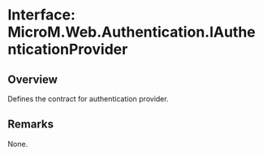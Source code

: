 # Interface: MicroM.Web.Authentication.IAuthenticationProvider
## Overview
Defines the contract for authentication provider.

## Remarks
None.

